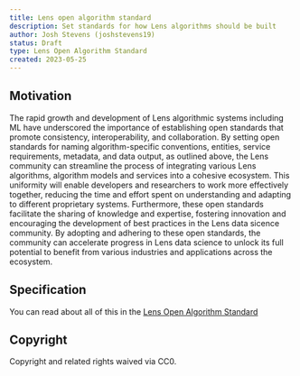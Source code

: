 ```yaml
---
title: Lens open algorithm standard
description: Set standards for how Lens algorithms should be built
author: Josh Stevens (joshstevens19)
status: Draft
type: Lens Open Algorithm Standard
created: 2023-05-25
---
```


## Motivation

The rapid growth and development of Lens algorithmic systems including ML have underscored the importance of establishing open standards that promote consistency, interoperability, and collaboration. By setting open standards for naming algorithm-specific conventions, entities, service requirements, metadata, and data output, as outlined above, the Lens community can streamline the process of integrating various Lens algorithms, algorithm models and services into a cohesive ecosystem. This uniformity will enable developers and researchers to work more effectively together, reducing the time and effort spent on understanding and adapting to different proprietary systems. Furthermore, these open standards facilitate the sharing of knowledge and expertise, fostering innovation and encouraging the development of best practices in the Lens data sicence community. By adopting and adhering to these open standards, the community can accelerate progress in Lens data science to unlock its full potential to benefit from various industries and applications across the ecosystem.

## Specification

You can read about all of this in the [Lens Open Algorithm Standard](../lens-open-algorithm-standards/README.md)

## Copyright

Copyright and related rights waived via CC0.
